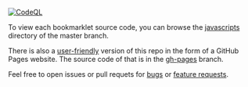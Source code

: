 
[![CodeQL](https://github.com/thomasleplus/bookmarklets/workflows/CodeQL/badge.svg)](https://github.com/thomasleplus/bookmarklets/actions?query=workflow:"CodeQL")

To view each bookmarklet source code, you can browse the [javascripts](/javascripts) directory of the master branch.

There is also a [user-friendly](https://thomasleplus.github.io/bookmarklets) version of this repo in the form of a GitHub Pages website. The source code of that is in the [gh-pages](../../tree/gh-pages) branch.

Feel free to open issues or pull requets for [bugs](../../issues/new?template=bookmarklet-bug-report.md) or [feature requests](../../issues/new?template=bookmarklet-feature-request.md).
